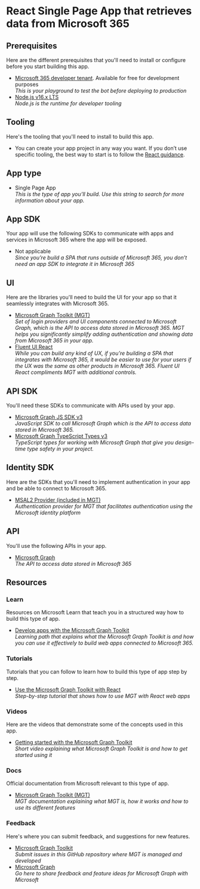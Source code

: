 # React Single Page App that retrieves data from Microsoft 365

## Prerequisites

Here are the different prerequisites that you'll need to install or configure before you start building this app.

- [Microsoft 365 developer tenant](https://developer.microsoft.com/microsoft-365/dev-program). Available for free for development purposes<br>
  _This is your playground to test the bot before deploying to production_
- [Node.js v16.x LTS](https://nodejs.org/)<br>
  _Node.js is the runtime for developer tooling_

## Tooling

Here's the tooling that you'll need to install to build this app.

- You can create your app project in any way you want. If you don’t use specific tooling, the best way to start is to follow the [React guidance](https://reactjs.org/docs/create-a-new-react-app.html).

## App type

- Single Page App<br>
  _This is the type of app you’ll build. Use this string to search for more information about your app._

## App SDK

Your app will use the following SDKs to communicate with apps and services in Microsoft 365 where the app will be exposed.

- Not applicable<br>
  _Since you’re build a SPA that runs outside of Microsoft 365, you don’t need an app SDK to integrate it in Microsoft 365_

## UI

Here are the libraries you'll need to build the UI for your app so that it seamlessly integrates with Microsoft 365.

- [Microsoft Graph Toolkit (MGT)](https://aka.ms/mgt-docs)<br>
  _Set of login providers and UI components connected to Microsoft Graph, which is the API to access data stored in Microsoft 365. MGT helps you significantly simplify adding authentication and showing data from Microsoft 365 in your app._
- [Fluent UI React](https://developer.microsoft.com/fluentui#/controls/web)<br>
  _While you can build any kind of UX, if you’re building a SPA that integrates with Microsoft 365, it would be easier to use for your users if the UX was the same as other products in Microsoft 365. Fluent UI React compliments MGT with additional controls._

## API SDK

You'll need these SDKs to communicate with APIs used by your app.

- [Microsoft Graph JS SDK v3](https://www.npmjs.com/package/@microsoft/microsoft-graph-client)<br>
  _JavaScript SDK to call Microsoft Graph which is the API to access data stored in Microsoft 365._
- [Microsoft Graph TypeScript Types v3](https://www.npmjs.com/package/@microsoft/microsoft-graph-types)<br>
  _TypeScript types for working with Microsoft Graph that give you design-time type safety in your project._

## Identity SDK

Here are the SDKs that you'll need to implement authentication in your app and be able to connect to Microsoft 365.

- [MSAL2 Provider (included in MGT)](https://docs.microsoft.com/graph/toolkit/providers/msal2)<br>
  _Authentication provider for MGT that facilitates authentication using the Microsoft identity platform_

## API

You'll use the following APIs in your app.

- [Microsoft Graph](https://docs.microsoft.com/graph/overview)<br>
  _The API to access data stored in Microsoft 365_

## Resources

### Learn

Resources on Microsoft Learn that teach you in a structured way how to build this type of app.

- [Develop apps with the Microsoft Graph Toolkit](https://docs.microsoft.com/learn/paths/m365-msgraph-toolkit/)<br>
  _Learning path that explains what the Microsoft Graph Toolkit is and how you can use it effectively to build web apps connected to Microsoft 365._

### Tutorials

Tutorials that you can follow to learn how to build this type of app step by step.

- [Use the Microsoft Graph Toolkit with React](https://docs.microsoft.com/graph/toolkit/get-started/use-toolkit-with-react)<br>
  _Step-by-step tutorial that shows how to use MGT with React web apps_

### Videos

Here are the videos that demonstrate some of the concepts used in this app.

- [Getting started with the Microsoft Graph Toolkit](https://www.youtube.com/watch?v=oZCGb2MMxa0)<br>
  _Short video explaining what Microsoft Graph Toolkit is and how to get started using it_

### Docs

Official documentation from Microsoft relevant to this type of app.

- [Microsoft Graph Toolkit (MGT)](https://docs.microsoft.com/graph/toolkit/overview)<br>
  _MGT documentation explaining what MGT is, how it works and how to use its different features_

### Feedback

Here's where you can submit feedback, and suggestions for new features.

- [Microsoft Graph Toolkit](https://aka.ms/mgt)<br>
  _Submit issues in this GitHub repository where MGT is managed and developed_
- [Microsoft Graph](https://docs.microsoft.com/answers/products/graph)<br>
  _Go here to share feedback and feature ideas for Microsoft Graph with Microsoft_
